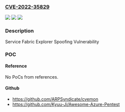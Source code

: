 ### [CVE-2022-35829](https://cve.mitre.org/cgi-bin/cvename.cgi?name=CVE-2022-35829)
![](https://img.shields.io/static/v1?label=Product&message=Azure%20Service%20Fabric%20Explorer&color=blue)
![](https://img.shields.io/static/v1?label=Version&message=8.1.0.0%3C%208.1.316.9590%20&color=brighgreen)
![](https://img.shields.io/static/v1?label=Vulnerability&message=Spoofing&color=brighgreen)

### Description

Service Fabric Explorer Spoofing Vulnerability

### POC

#### Reference
No PoCs from references.

#### Github
- https://github.com/ARPSyndicate/cvemon
- https://github.com/Kyuu-Ji/Awesome-Azure-Pentest

